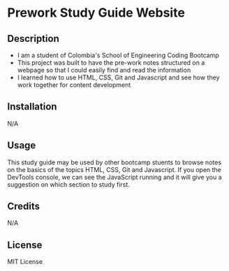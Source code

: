 # Prework Study Guide Website

## Description

- I am a student of Colombia's School of Engineering Coding Bootcamp
- This project was built to have the pre-work notes structured on a webpage so that I could easily find and read the information
- I learned how to use HTML, CSS, Git and Javascript and see how they work together for content development

## Installation

N/A

## Usage

This study guide may be used by other bootcamp stuents to browse notes on the basics of the topics HTML, CSS, Git and Javascript. If you open the DevTools console, we can see the JavaScript running and it will give you a suggestion on which section to study first. 

## Credits

N/A

## License

MIT License

